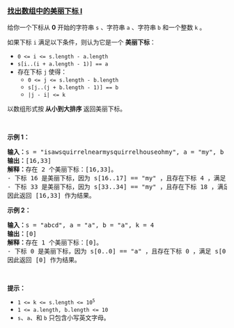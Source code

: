 ### [找出数组中的美丽下标 I](https://leetcode-cn.com/problems/find-beautiful-indices-in-the-given-array-i)

<p>给你一个下标从 <strong>0</strong> 开始的字符串 <code>s</code> 、字符串 <code>a</code> 、字符串 <code>b</code> 和一个整数 <code>k</code> 。</p>

<p>如果下标 <code>i</code> 满足以下条件，则认为它是一个 <strong>美丽下标</strong>：</p>

<ul>
	<li><code>0 &lt;= i &lt;= s.length - a.length</code></li>
	<li><code>s[i..(i + a.length - 1)] == a</code></li>
	<li>存在下标 <code>j</code> 使得：
	<ul>
		<li><code>0 &lt;= j &lt;= s.length - b.length</code></li>
		<li><code>s[j..(j + b.length - 1)] == b</code></li>
		<li><code>|j - i| &lt;= k</code></li>
	</ul>
	</li>
</ul>

<p>以数组形式按<strong> 从小到大排序 </strong>返回美丽下标。</p>

<p>&nbsp;</p>

<p><strong class="example">示例 1：</strong></p>

<pre>
<strong>输入：</strong>s = "isawsquirrelnearmysquirrelhouseohmy", a = "my", b = "squirrel", k = 15
<strong>输出：</strong>[16,33]
<strong>解释：</strong>存在 2 个美丽下标：[16,33]。
- 下标 16 是美丽下标，因为 s[16..17] == "my" ，且存在下标 4 ，满足 s[4..11] == "squirrel" 且 |16 - 4| &lt;= 15 。
- 下标 33 是美丽下标，因为 s[33..34] == "my" ，且存在下标 18 ，满足 s[18..25] == "squirrel" 且 |33 - 18| &lt;= 15 。
因此返回 [16,33] 作为结果。
</pre>

<p><strong class="example">示例 2：</strong></p>

<pre>
<strong>输入：</strong>s = "abcd", a = "a", b = "a", k = 4
<strong>输出：</strong>[0]
<strong>解释：</strong>存在 1 个美丽下标：[0]。
- 下标 0 是美丽下标，因为 s[0..0] == "a" ，且存在下标 0 ，满足 s[0..0] == "a" 且 |0 - 0| &lt;= 4 。
因此返回 [0] 作为结果。
</pre>

<p>&nbsp;</p>

<p><strong>提示：</strong></p>

<ul>
	<li><code>1 &lt;= k &lt;= s.length &lt;= 10<sup>5</sup></code></li>
	<li><code>1 &lt;= a.length, b.length &lt;= 10</code></li>
	<li><code>s</code>、<code>a</code>、和 <code>b</code> 只包含小写英文字母。</li>
</ul>
